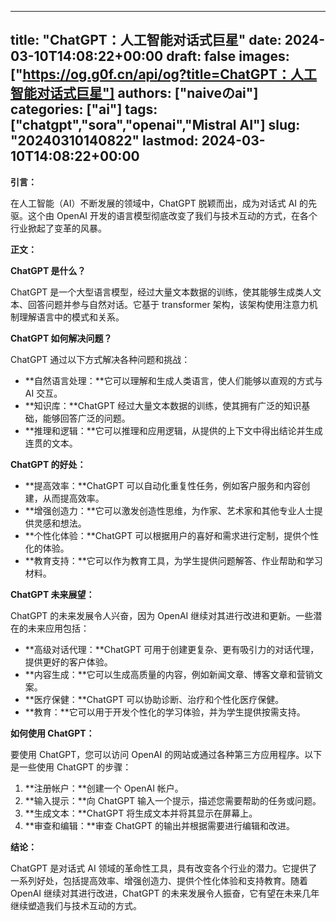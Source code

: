 
---
title: "ChatGPT：人工智能对话式巨星"
date: 2024-03-10T14:08:22+00:00
draft: false
images: ["https://og.g0f.cn/api/og?title=ChatGPT：人工智能对话式巨星"]
authors: ["naiveのai"]
categories: ["ai"]
tags: ["chatgpt","sora","openai","Mistral AI"]
slug: "20240310140822"
lastmod: 2024-03-10T14:08:22+00:00
---
**引言：**

在人工智能（AI）不断发展的领域中，ChatGPT 脱颖而出，成为对话式 AI 的先驱。这个由 OpenAI 开发的语言模型彻底改变了我们与技术互动的方式，在各个行业掀起了变革的风暴。

**正文：**

**ChatGPT 是什么？**

ChatGPT 是一个大型语言模型，经过大量文本数据的训练，使其能够生成类人文本、回答问题并参与自然对话。它基于 transformer 架构，该架构使用注意力机制理解语言中的模式和关系。

**ChatGPT 如何解决问题？**

ChatGPT 通过以下方式解决各种问题和挑战：

* **自然语言处理：**它可以理解和生成人类语言，使人们能够以直观的方式与 AI 交互。
* **知识库：**ChatGPT 经过大量文本数据的训练，使其拥有广泛的知识基础，能够回答广泛的问题。
* **推理和逻辑：**它可以推理和应用逻辑，从提供的上下文中得出结论并生成连贯的文本。

**ChatGPT 的好处：**

* **提高效率：**ChatGPT 可以自动化重复性任务，例如客户服务和内容创建，从而提高效率。
* **增强创造力：**它可以激发创造性思维，为作家、艺术家和其他专业人士提供灵感和想法。
* **个性化体验：**ChatGPT 可以根据用户的喜好和需求进行定制，提供个性化的体验。
* **教育支持：**它可以作为教育工具，为学生提供问题解答、作业帮助和学习材料。

**ChatGPT 未来展望：**

ChatGPT 的未来发展令人兴奋，因为 OpenAI 继续对其进行改进和更新。一些潜在的未来应用包括：

* **高级对话代理：**ChatGPT 可用于创建更复杂、更有吸引力的对话代理，提供更好的客户体验。
* **内容生成：**它可以生成高质量的内容，例如新闻文章、博客文章和营销文案。
* **医疗保健：**ChatGPT 可以协助诊断、治疗和个性化医疗保健。
* **教育：**它可以用于开发个性化的学习体验，并为学生提供按需支持。

**如何使用 ChatGPT：**

要使用 ChatGPT，您可以访问 OpenAI 的网站或通过各种第三方应用程序。以下是一些使用 ChatGPT 的步骤：

1. **注册帐户：**创建一个 OpenAI 帐户。
2. **输入提示：**向 ChatGPT 输入一个提示，描述您需要帮助的任务或问题。
3. **生成文本：**ChatGPT 将生成文本并将其显示在屏幕上。
4. **审查和编辑：**审查 ChatGPT 的输出并根据需要进行编辑和改进。

**结论：**

ChatGPT 是对话式 AI 领域的革命性工具，具有改变各个行业的潜力。它提供了一系列好处，包括提高效率、增强创造力、提供个性化体验和支持教育。随着 OpenAI 继续对其进行改进，ChatGPT 的未来发展令人振奋，它有望在未来几年继续塑造我们与技术互动的方式。